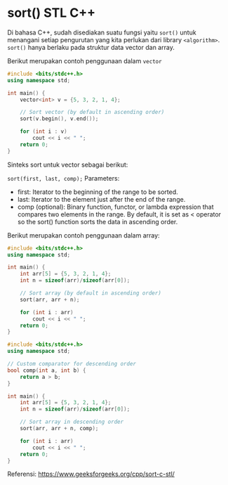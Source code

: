 # sort() STL C++

Di bahasa C++, sudah disediakan suatu fungsi yaitu `sort()` untuk menangani setiap pengurutan yang kita perlukan dari library `<algorithm>`. `sort()` hanya berlaku pada struktur data vector dan array.

Berikut merupakan contoh penggunaan dalam `vector`

```c++
#include <bits/stdc++.h>
using namespace std;

int main() {
    vector<int> v = {5, 3, 2, 1, 4};

    // Sort vector (by default in ascending order)
    sort(v.begin(), v.end());

    for (int i : v)
        cout << i << " ";
    return 0;
}
```

Sinteks sort untuk vector sebagai berikut:

`sort(first, last, comp);`
Parameters:

- first: Iterator to the beginning of the range to be sorted.
- last: Iterator to the element just after the end of the range.
- comp (optional): Binary function, functor, or lambda expression that compares two elements in the range. By default, it is set as < operator so the sort() function sorts the data in ascending order.

Berikut merupakan contoh penggunaan dalam array:

```c++
#include <bits/stdc++.h>
using namespace std;

int main() {
    int arr[5] = {5, 3, 2, 1, 4};
  	int n = sizeof(arr)/sizeof(arr[0]);

    // Sort array (by default in ascending order)
    sort(arr, arr + n);

    for (int i : arr)
        cout << i << " ";
    return 0;
}
```

```c++
#include <bits/stdc++.h>
using namespace std;

// Custom comparator for descending order
bool comp(int a, int b) {
  	return a > b;
}

int main() {
    int arr[5] = {5, 3, 2, 1, 4};
  	int n = sizeof(arr)/sizeof(arr[0]);

    // Sort array in descending order
    sort(arr, arr + n, comp);

    for (int i : arr)
        cout << i << " ";
    return 0;
}
```

Referensi:
https://www.geeksforgeeks.org/cpp/sort-c-stl/
